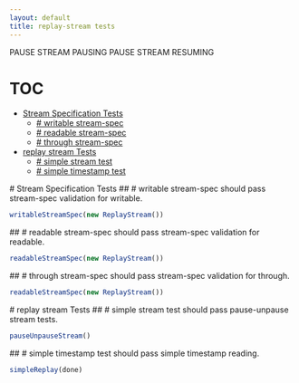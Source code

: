```yaml
---
layout: default
title: replay-stream tests
---
```


PAUSE STREAM PAUSING
PAUSE STREAM RESUMING
# TOC
   - [Stream Specification Tests](#stream-specification-tests)
     - [# writable stream-spec](#stream-specification-tests--writable-stream-spec)
     - [# readable stream-spec](#stream-specification-tests--readable-stream-spec)
     - [# through stream-spec](#stream-specification-tests--through-stream-spec)
   - [replay stream Tests](#replay-stream-tests)
     - [# simple stream test](#replay-stream-tests--simple-stream-test)
     - [# simple timestamp test](#replay-stream-tests--simple-timestamp-test)
<a name="" />
 
<a name="stream-specification-tests" />
# Stream Specification Tests
<a name="stream-specification-tests--writable-stream-spec" />
## # writable stream-spec
should pass stream-spec validation for writable.

```js
writableStreamSpec(new ReplayStream())
```

<a name="stream-specification-tests--readable-stream-spec" />
## # readable stream-spec
should pass stream-spec validation for readable.

```js
readableStreamSpec(new ReplayStream())
```

<a name="stream-specification-tests--through-stream-spec" />
## # through stream-spec
should pass stream-spec validation for through.

```js
readableStreamSpec(new ReplayStream())
```

<a name="replay-stream-tests" />
# replay stream Tests
<a name="replay-stream-tests--simple-stream-test" />
## # simple stream test
should pass pause-unpause stream tests.

```js
pauseUnpauseStream()
```

<a name="replay-stream-tests--simple-timestamp-test" />
## # simple timestamp test
should pass simple timestamp reading.

```js
simpleReplay(done)
```

